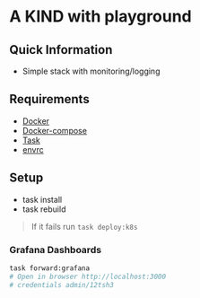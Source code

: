 # A KIND with playground

## Quick Information

- Simple stack with monitoring/logging

## Requirements

- [Docker](https://www.docker.com/)
- [Docker-compose](https://docs.docker.com/compose/)
- [Task](https://taskfile.dev)
- [envrc](https://direnv.net/)

## Setup

- task install
- task rebuild
> If it fails run `task deploy:k8s`

### Grafana Dashboards

```bash
task forward:grafana
# Open in browser http://localhost:3000
# credentials admin/12tsh3
```